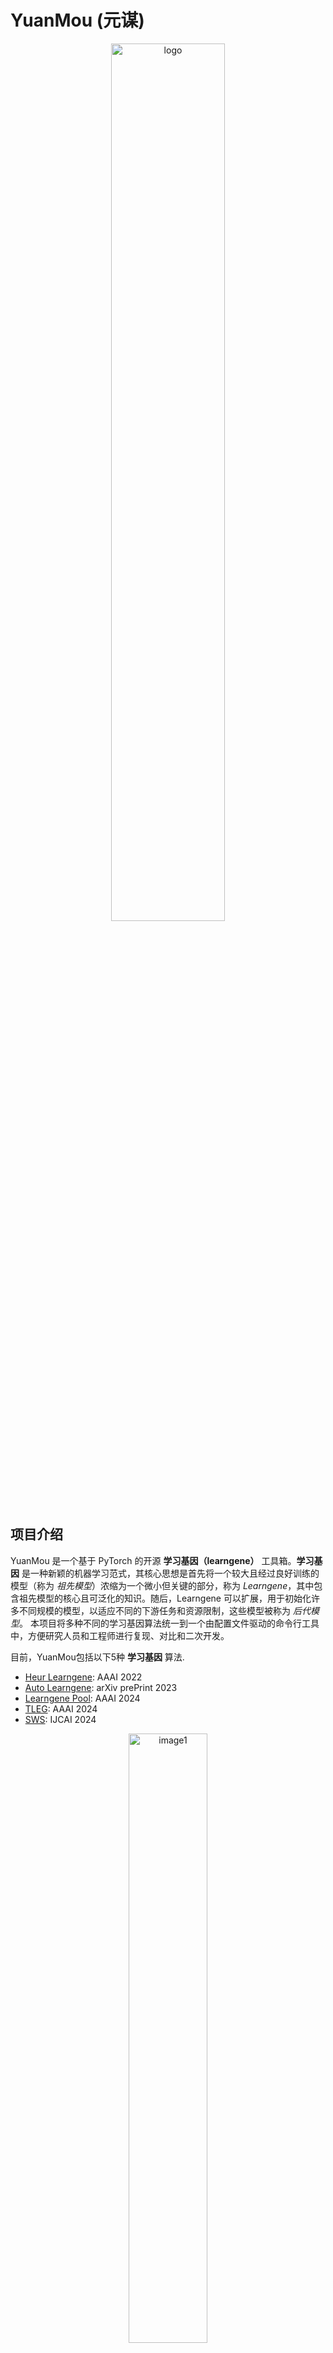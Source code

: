 # YuanMou (元谋)

<p align="center">
  <img src="./sources/logo.jpg" alt="logo" width="60%"/>
</p>



## 项目介绍

YuanMou 是一个基于 PyTorch 的开源 **学习基因（learngene）** 工具箱。**学习基因** 是一种新颖的机器学习范式，其核心思想是首先将一个较大且经过良好训练的模型（称为 *祖先模型*）浓缩为一个微小但关键的部分，称为 *Learngene*，其中包含祖先模型的核心且可泛化的知识。随后，Learngene 可以扩展，用于初始化许多不同规模的模型，以适应不同的下游任务和资源限制，这些模型被称为 *后代模型*。
本项目将多种不同的学习基因算法统一到一个由配置文件驱动的命令行工具中，方便研究人员和工程师进行复现、对比和二次开发。

目前，YuanMou包括以下5种 **学习基因** 算法.

+ [Heur Learngene]( https://arxiv.org/abs/2106.06788): AAAI 2022
+ [Auto Learngene](https://arxiv.org/abs/2305.02279): arXiv prePrint 2023
+ [Learngene Pool](https://arxiv.org/abs/2312.05743): AAAI 2024
+ [TLEG](https://arxiv.org/abs/2312.05614): AAAI 2024
+ [SWS](https://arxiv.org/abs/2404.16897): IJCAI 2024

<p align="center">
  <img src="./sources/fig1.png" alt="image1" width="50%"/>
</p>


## 项目优势

我们分别在当前广为人知的大型语言模型 [**Llama2-7B**](https://ai.meta.com/llama/) 上应用了Heur Learngene 和Auto Learngene, 并以原始的 [LoRa](https://arxiv.org/abs/2106.09685) 作为基线, 展示了 **学习基因** 具有以下优势：

+ ### 更好的模型表现

  通过采用Heur Learngene 和Auto Learngene，在大型语言模型上进行相同数量的训练轮次微调，可以带来性能提升。

<p align="center">
  <img src="./sources/fig2.jpg" alt="image2" width="40%"/>
</p>




+ ### 更快的收敛速度

 通过采用Heur Learngene 和Auto Learngene，大型语言模型收敛所需的训练轮次分别减少了 **30%** 和 **40%** 。.

<p align="center">
  <img src="./sources/fig3.jpg" alt="image3" width="40%"/>
</p>




+ ### 更少的GPU时间

 通过使用 Heur Learngene 和 Auto Learngene，对大型语言模型进行微调所需的 GPU 时间分别减少了 30% 和 40%，从而降低了资源成本。

<p align="center">
  <img src="./sources/fig4.jpg" alt="image4" width="40%"/>
</p>




+ ### 更少的训练样本

  通过使用 Heur Learngene 和 Auto Learngene，对大型语言模型进行微调所需的训练数据量分别仅为 60% 和 50%，从而进一步降低了资源成本。

<p align="center">
  <img src="./sources/fig5.jpg" alt="image5" width="40%"/>
</p>



## 核心特性

- **:gear: 配置驱动**: 所有的实验参数，包括模型类型、数据集路径、超参数等，都通过 `.yaml` 配置文件进行管理，无需修改任何代码。
- **:package: 模块化设计**: 每种学习基因算法（例如 `heur_vgg` 或 `tleg_vit`）被封装在独立的模块中，代码结构清晰，互不干扰。
- **:rocket: 高度可扩展**: 框架设计允许轻松添加新的算法。只需在 `src/learngene/` 目录下创建一个新的模块，并编写相应的配置文件即可。
- **:computer: 统一的命令行接口**: 所有操作都通过唯一的命令行入口 `scripts/learngene` 完成，命令包括 `train`（训练祖先）, 和 `adapt`（适配后代）。

## 安装

1.  克隆本仓库:
    ```bash
    git clone https://github.com/your-username/learngene-toolkit.git
    cd Yuanmou
    ```

2.  (推荐) 创建并激活conda虚拟环境:
    ```bash
    conda create -n learngene python=3.8 -y
    conda activate learngene
    ```

3.  安装依赖:
    ```bash
    pip install -r requirements.txt
    ```

## 快速开始

所有操作都通过 `scripts/learngene` 命令行工具进行。首次使用前，请为其赋予执行权限：
```bash
chmod +x ./scripts/learngene
```
#### 示例1: 运行 heur_vgg 算法流程
这是一个基于VGG架构的传统学习基因算法。

1. 准备配置文件
打开 configs/ancestor_heur_vgg.yaml，修改 DATASET.PATH 为您的 "continualdataset" 路径。
打开 configs/descendant_heur_vgg.yaml，修改 DATASET.PATH 为您的 "inheritabledataset" 路径，并确保 GENE.ANCESTOR_MODEL_PATH 指向祖先模型的输出目录。

2. 训练祖先模型

```bash
./scripts/learngene train --config configs/ancestor_heur_vgg.yaml
```
训练完成后，模型将保存在 outputs/heur_vgg/ancestor_model (或您在配置中指定的其他位置)。

#### 示例2: 运行 tleg_vit 算法流程 

这是一个基于Vision Transformer和线性扩展思想的更现代、更强大的算法。

1. 准备配置文件
打开 configs/ancestor_tleg_vit.yaml，修改 DATASET.PATH 为您数据集 (如CIFAR-100) 的根路径。
打开 configs/descendant_tleg_vit.yaml，同样修改数据集路径，并确保 MODEL.LOAD_GENE 指向祖先模型训练后生成的 checkpoint.pth 文件。

2. 训练祖先模型 (即学习基因)

```bash
./scripts/learngene train --config configs/ancestor_tleg_vit.yaml
```

训练完成后，包含学习基因的模型 (checkpoint.pth) 将保存在 outputs/tleg_vit/ancestor_aux_tiny。
3. 适配不同深度的后代模型

您可以修改 configs/descendant_tleg_vit.yaml 中的 MODEL.TYPE 来生成不同大小的后代模型，例如从 deit_tiny_patch16_224_L3 (3层) 到 deit_tiny_patch16_224_L12 (12层)。

```bash
# 假设我们想生成一个6层的后代模型
# 确认配置文件中 MODEL.TYPE 为 deit_tiny_patch16_224_L6
./scripts/learngene adapt --config configs/descendant_tleg_vit.yaml
```
最终适配好的模型将保存在 outputs/tleg_vit/descendant_deit_tiny_L6。




## 引用

如果您希望在您的研究中引用我们的工具箱，请添加以下内容

<a name="HeurLearngene"></a>

```bibtex
@inproceedings{wang2021learngene,
   title={Learngene: From Open-World to Your Learning Task}, 
    author={Wang, Qiufeng and Geng, Xin and Lin, Shuxia and Xia, Shiyu and Qi, Lei and Xu, Ning},
   booktitle={AAAI}
   year={2022}
}
```

<a name="AutoLearngene"></a>

```bibtex
@misc{wang2023learngene,
      title={Learngene: Inheriting Condensed Knowledge from the Ancestry Model to Descendant Models}, 
     author={Qiufeng Wang and Xu Yang and Shuxia Lin and Jing Wang and Xin Geng},
     year={2023},
     eprint={2305.02279},
     archivePrefix={arXiv},
     primaryClass={cs.LG}
}
```

<a name="LearngenePool"></a>

```bibtex
@inproceedings{shi2024learngenepool,
  title={Building Variable-sized Models via Learngene Pool},
  author={Shi, Boyu and Xia, Shiyu and Yang, Xu and Chen, Haokun and Kou, Zhiqiang and Geng, Xin},
  booktitle={AAAI},
  year={2024}
}
```

<a name="TLEG"></a>

``` bibtex
@inproceedings{xia2024tleg,
  title={Transformer as Linear Expansion of Learngene},
  author={Xia, Shiyu and Zhang, Miaosen and Xu, Yang and Chen, Ruiming and Chen, Haokun and Xin, Geng},
  booktitle={AAAI},
  year={2024}
}
```



## 联系

如果您在使用该项目时遇见无法解决的问题，请发邮件.

213233931@seu.edu.cn


